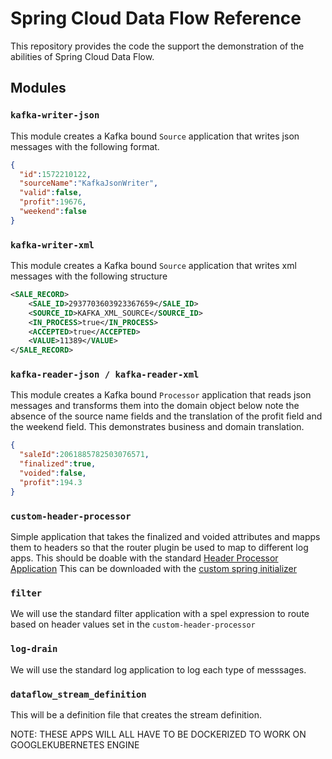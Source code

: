 # Spring Cloud Data Flow Reference

This repository provides the code the support the demonstration of the abilities of Spring Cloud Data Flow.

## Modules

### `kafka-writer-json`
This module creates a Kafka bound `Source` application that writes json messages with the following format. 
```json
{
  "id":1572210122,
  "sourceName":"KafkaJsonWriter",
  "valid":false,
  "profit":19676,
  "weekend":false
}
```

### `kafka-writer-xml`
This module creates a Kafka bound `Source` application that writes xml messages with the following structure
```xml
<SALE_RECORD>
    <SALE_ID>2937703603923367659</SALE_ID>
    <SOURCE_ID>KAFKA_XML_SOURCE</SOURCE_ID>
    <IN_PROCESS>true</IN_PROCESS>
    <ACCEPTED>true</ACCEPTED>
    <VALUE>11389</VALUE>
</SALE_RECORD>
```

### `kafka-reader-json / kafka-reader-xml`
This module creates a Kafka bound `Processor` application that reads json messages and transforms them into the domain
object below note the absence of the source name fields and the translation of the profit field and the weekend field. 
This demonstrates business and domain translation.

```json
{
  "saleId":2061885782503076571,
  "finalized":true,
  "voided":false,
  "profit":194.3
}
```

### `custom-header-processor`
Simple application that takes the finalized and voided attributes and mapps them to headers so that the router plugin 
be used to map to different log apps. 
This should be doable with the standard [Header Processor Application](https://docs.spring.io/spring-cloud-stream-app-starters/docs/Einstein.SR3/reference/htmlsingle/#spring-cloud-stream-modules-header-enricher-processor)
This can be downloaded with the [custom spring initializer](https://start-scs.cfapps.io/)

### `filter`
We will use the standard filter application with a spel expression to route based on header values set in the `custom-header-processor`

### `log-drain`
We will use the standard log application to log each type of messsages.

### `dataflow_stream_definition`
This will be a definition file that creates the stream definition. 


NOTE: THESE APPS WILL ALL HAVE TO BE DOCKERIZED TO WORK ON GOOGLEKUBERNETES ENGINE